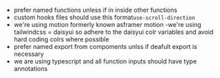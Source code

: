 - prefer named functions unless if in inside other functions
- custom hooks files should use this format`use-scroll-direction`
- we're using motion formerly known asframer motion
-we're using tailwindcss = daisyui so adhere to the daisyui colr variables and avoid hard coding colrs where possible
- prefer named export from compoments unlss if deafult export is necessary
- we are using typescript and all function inputs should have type annotations
